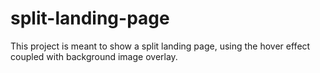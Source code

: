 # split-landing-page
This project is meant to show a split landing page, using the hover effect coupled with background image overlay.
